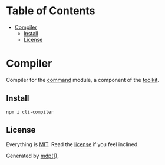 Table of Contents
=================

* [Compiler](#compiler)
  * [Install](#install)
  * [License](#license)

Compiler
========

Compiler for the [command](https://github.com/freeformsystems/cli-command) module, a component of the [toolkit](https://github.com/freeformsystems/cli-toolkit).

## Install

```
npm i cli-compiler
```

## License

Everything is [MIT](http://en.wikipedia.org/wiki/MIT_License). Read the [license](https://github.com/freeformsystems/cli-compiler/blob/master/LICENSE) if you feel inclined.

Generated by [mdp(1)](https://github.com/freeformsystems/mdp).

[toolkit]: https://github.com/freeformsystems/cli-toolkit
[command]: https://github.com/freeformsystems/cli-command
